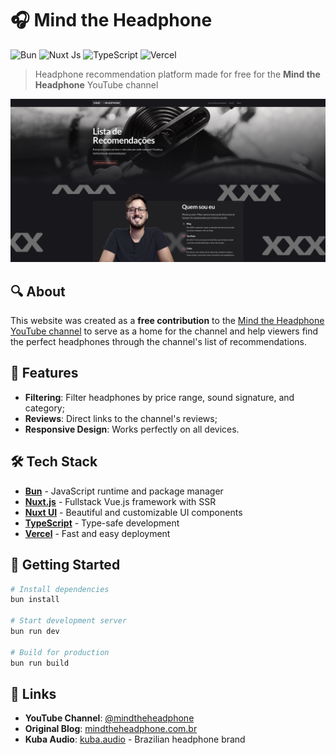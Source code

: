 # 🎧 Mind the Headphone

<div style="display: inline">
  <img src="https://img.shields.io/badge/bun-282a36?style=for-the-badge&logo=bun&logoColor=fbf0df" alt="Bun">
  <img src="https://img.shields.io/badge/nuxt.js-020618?style=for-the-badge&logo=nuxt&logoColor=00dc82" alt="Nuxt Js">
  <img src="https://img.shields.io/badge/TypeScript-007ACC?style=for-the-badge&logo=typescript&logoColor=white" alt="TypeScript">
  <img src="https://img.shields.io/badge/Vercel-000000?style=for-the-badge&logo=vercel&logoColor=white" alt="Vercel">
</div>


> Headphone recommendation platform made for free for the **Mind the Headphone** YouTube channel

![Screenshot](screenshot.jpg)

## 🔍 About

This website was created as a **free contribution** to the [Mind the Headphone YouTube channel](https://youtube.com/@mindtheheadphone) to serve as a home for the channel and help viewers find the perfect headphones through the channel's list of recommendations.

## 🎯 Features

- **Filtering**: Filter headphones by price range, sound signature, and category;
- **Reviews**: Direct links to the channel's reviews;
- **Responsive Design**: Works perfectly on all devices.

## 🛠️ Tech Stack

- **[Bun](https://bun.com/)** - JavaScript runtime and package manager
- **[Nuxt.js](https://nuxt.com/)** - Fullstack Vue.js framework with SSR
- **[Nuxt UI](https://ui.nuxt.com/)** - Beautiful and customizable UI components
- **[TypeScript](https://www.typescriptlang.org/)** - Type-safe development
- **[Vercel](https://vercel.com/)** - Fast and easy deployment

## 🚀 Getting Started

```bash
# Install dependencies
bun install

# Start development server
bun run dev

# Build for production
bun run build
```

## 🔗 Links

- **YouTube Channel**: [@mindtheheadphone](https://youtube.com/@mindtheheadphone)
- **Original Blog**: [mindtheheadphone.com.br](https://old.mindtheheadphone.com.br)
- **Kuba Audio**: [kuba.audio](https://kuba.audio) - Brazilian headphone brand